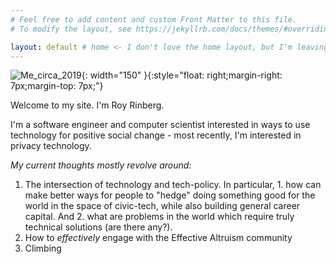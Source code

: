 ```yaml
---
# Feel free to add content and custom Front Matter to this file.
# To modify the layout, see https://jekyllrb.com/docs/themes/#overriding-theme-defaults

layout: default # home <- I don't love the home layout, but I'm leaving it here in case I change my mind
---
```


![Me_circa_2019]({{site.url}}/assets/profile_pic.jpg){: width="150" }{:style="float: right;margin-right: 7px;margin-top: 7px;"}

Welcome to my site. I'm Roy Rinberg. 

I'm a software engineer and computer scientist interested in ways to use technology for positive social change - most recently, I'm interested in privacy technology.


*My current thoughts mostly revolve around:*

1. The intersection of technology and tech-policy. In particular, 1. how can make better ways for people to "hedge" doing something good for the world in the space of civic-tech, while also building general career capital. And 2. what are problems in the world which require truly technical solutions (are there any?).
2. How to *effectively* engage with the Effective Altruism community
3. Climbing